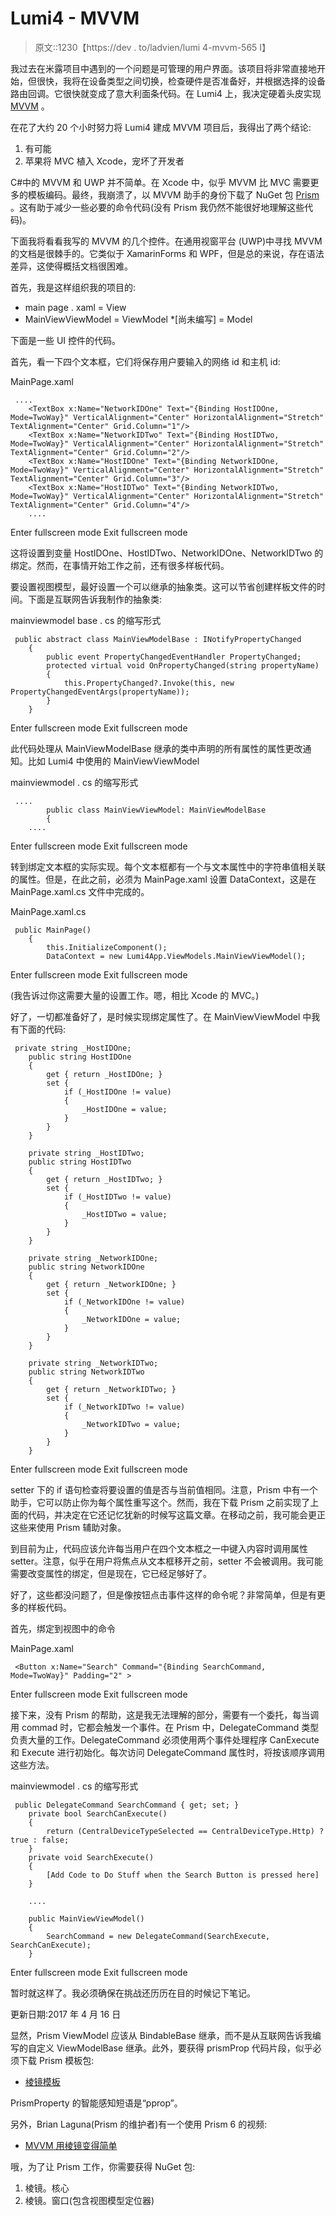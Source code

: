 # Lumi4 - MVVM

> 原文::1230【https://dev . to/ladvien/lumi 4-mvvm-565 I】

我过去在米露项目中遇到的一个问题是可管理的用户界面。该项目将非常直接地开始，但很快，我将在设备类型之间切换，检查硬件是否准备好，并根据选择的设备路由回调。它很快就变成了意大利面条代码。在 Lumi4 上，我决定硬着头皮实现 [MVVM](https://en.wikipedia.org/wiki/Model%E2%80%93view%E2%80%93viewmodel) 。

在花了大约 20 个小时努力将 Lumi4 建成 MVVM 项目后，我得出了两个结论:

1.  有可能
2.  苹果将 MVC 植入 Xcode，宠坏了开发者

C#中的 MVVM 和 UWP 并不简单。在 Xcode 中，似乎 MVVM 比 MVC 需要更多的模板编码。最终，我崩溃了，以 MVVM 助手的身份下载了 NuGet 包 [Prism](https://github.com/PrismLibrary/Prism) 。这有助于减少一些必要的命令代码(没有 Prism 我仍然不能很好地理解这些代码)。

下面我将看看我写的 MVVM 的几个控件。在通用视窗平台 (UWP)中寻找 MVVM 的文档是很棘手的。它类似于 XamarinForms 和 WPF，但是总的来说，存在语法差异，这使得概括文档很困难。

首先，我是这样组织我的项目的:

* main page . xaml = View
* MainViewViewModel = ViewModel
*[尚未编写] = Model

下面是一些 UI 控件的代码。

首先，看一下四个文本框，它们将保存用户要输入的网络 id 和主机 id:

MainPage.xaml

```
 ....
    <TextBox x:Name="NetworkIDOne" Text="{Binding HostIDOne, Mode=TwoWay}" VerticalAlignment="Center" HorizontalAlignment="Stretch" TextAlignment="Center" Grid.Column="1"/>
    <TextBox x:Name="NetworkIDTwo" Text="{Binding HostIDTwo, Mode=TwoWay}" VerticalAlignment="Center" HorizontalAlignment="Stretch" TextAlignment="Center" Grid.Column="2"/>
    <TextBox x:Name="HostIDOne" Text="{Binding NetworkIDOne, Mode=TwoWay}" VerticalAlignment="Center" HorizontalAlignment="Stretch" TextAlignment="Center" Grid.Column="3"/>
    <TextBox x:Name="HostIDTwo" Text="{Binding NetworkIDTwo, Mode=TwoWay}" VerticalAlignment="Center" HorizontalAlignment="Stretch" TextAlignment="Center" Grid.Column="4"/>
    .... 
```

Enter fullscreen mode Exit fullscreen mode

这将设置到变量 HostIDOne、HostIDTwo、NetworkIDOne、NetworkIDTwo 的绑定。然而，在事情开始工作之前，还有很多样板代码。

要设置视图模型，最好设置一个可以继承的抽象类。这可以节省创建样板文件的时间。下面是互联网告诉我制作的抽象类:

mainviewmodel base . cs
的缩写形式

```
 public abstract class MainViewModelBase : INotifyPropertyChanged
    {
        public event PropertyChangedEventHandler PropertyChanged;
        protected virtual void OnPropertyChanged(string propertyName)
        {
            this.PropertyChanged?.Invoke(this, new PropertyChangedEventArgs(propertyName));
        }
    } 
```

Enter fullscreen mode Exit fullscreen mode

此代码处理从 MainViewModelBase 继承的类中声明的所有属性的属性更改通知。比如 Lumi4 中使用的 MainViewViewModel

mainviewmodel . cs
的缩写形式

```
 ....
        public class MainViewViewModel: MainViewModelBase
        {
    .... 
```

Enter fullscreen mode Exit fullscreen mode

转到绑定文本框的实际实现。每个文本框都有一个与文本属性中的字符串值相关联的属性。但是，在此之前，必须为 MainPage.xaml 设置 DataContext，这是在 MainPage.xaml.cs 文件中完成的。

MainPage.xaml.cs

```
 public MainPage()
    {
        this.InitializeComponent();
        DataContext = new Lumi4App.ViewModels.MainViewViewModel(); 
```

Enter fullscreen mode Exit fullscreen mode

(我告诉过你这需要大量的设置工作。嗯，相比 Xcode 的 MVC。)

好了，一切都准备好了，是时候实现绑定属性了。在 MainViewViewModel 中我有下面的代码:

```
 private string _HostIDOne;
    public string HostIDOne
    {
        get { return _HostIDOne; }
        set {
            if (_HostIDOne != value)
            {
                _HostIDOne = value;
            }
        }
    }

    private string _HostIDTwo;
    public string HostIDTwo
    {
        get { return _HostIDTwo; }
        set {
            if (_HostIDTwo != value)
            {
                _HostIDTwo = value;
            }
        }
    }

    private string _NetworkIDOne;
    public string NetworkIDOne
    {
        get { return _NetworkIDOne; }
        set {
            if (_NetworkIDOne != value)
            {
                _NetworkIDOne = value;
            }
        }
    }

    private string _NetworkIDTwo;
    public string NetworkIDTwo
    {
        get { return _NetworkIDTwo; }
        set {
            if (_NetworkIDTwo != value)
            {
                _NetworkIDTwo = value;
            }
        }
    } 
```

Enter fullscreen mode Exit fullscreen mode

setter 下的 if 语句检查将要设置的值是否与当前值相同。注意，Prism 中有一个助手，它可以防止你为每个属性重写这个。然而，我在下载 Prism 之前实现了上面的代码，并决定在它还记忆犹新的时候写这篇文章。在移动之前，我可能会更正这些来使用 Prism 辅助对象。

到目前为止，代码应该允许每当用户在四个文本框之一中键入内容时调用属性 setter。注意，似乎在用户将焦点从文本框移开之前，setter 不会被调用。我可能需要改变属性的绑定，但是现在，它已经足够好了。

好了，这些都没问题了，但是像按钮点击事件这样的命令呢？非常简单，但是有更多的样板代码。

首先，绑定到视图中的命令

MainPage.xaml

```
 <Button x:Name="Search" Command="{Binding SearchCommand, Mode=TwoWay}" Padding="2" > 
```

Enter fullscreen mode Exit fullscreen mode

接下来，没有 Prism 的帮助，这是我无法理解的部分，需要有一个委托，每当调用 commad 时，它都会触发一个事件。在 Prism 中，DelegateCommand 类型负责大量的工作。DelegateCommand 必须使用两个事件处理程序 CanExecute 和 Execute 进行初始化。每次访问 DelegateCommand 属性时，将按该顺序调用这些方法。

mainviewmodel . cs
的缩写形式

```
 public DelegateCommand SearchCommand { get; set; }
    private bool SearchCanExecute()
    {
        return (CentralDeviceTypeSelected == CentralDeviceType.Http) ? true : false;
    }
    private void SearchExecute()
    {
        [Add Code to Do Stuff when the Search Button is pressed here]
    }

    ....

    public MainViewViewModel()
    {
        SearchCommand = new DelegateCommand(SearchExecute, SearchCanExecute);
    } 
```

Enter fullscreen mode Exit fullscreen mode

暂时就这样了。我必须确保在挑战还历历在目的时候记下笔记。

更新日期:2017 年 4 月 16 日

显然，Prism ViewModel 应该从 BindableBase 继承，而不是从互联网告诉我编写的自定义 ViewModelBase 继承。此外，要获得 prismProp 代码片段，似乎必须下载 Prism 模板包:

* [棱镜模板](https://marketplace.visualstudio.com/items?itemName=BrianLagunas.PrismTemplatePack)

PrismProperty 的智能感知短语是“pprop”。

另外，Brian Laguna(Prism 的维护者)有一个使用 Prism 6 的视频:

* [MVVM 用棱镜变得简单](https://www.youtube.com/watch?v=ZfBy2nfykqY)

哦，为了让 Prism 工作，你需要获得 NuGet 包:

1.  棱镜。核心
2.  棱镜。窗口(包含视图模型定位器)